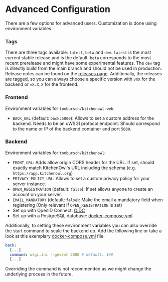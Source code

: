 # Advanced Configuration

There are a few options for advanced users. Customization is done using environment variables.

### Tags

There are three tags available: `latest`, `beta` and `dev`. `latest` is the most current stable release and is the default. `beta` corresponds to the most recent prerelease and might have some experimental features. The `dev` tag is directly build from the main branch and should not be used in production. Release notes can be found on the [releases page](https://github.com/TomBursch/kitchenowl/releases).
Additionally, the releases are tagged, so you can always choose a specific version with `vXX` for the backend or `vX.X.X` for the frontend.

### Frontend

Environment variables for `tombursch/kitchenowl-web`:

- `BACK_URL` (default: `back:5000`): Allows to set a custom address for the backend. Needs to be an uWSGI protocol endpoint. Should correspond to the name or IP of the backend container and port `5000`.

### Backend

Environment variables for `tombursch/kitchenowl`:

- `FRONT_URL`: Adds allow origin CORS header for the URL. If set, should exactly match KitchenOwl's URL including the schema (e.g. `https://app.kitchenowl.org`)
- `PRIVACY_POLICY_URL`: Allows to set a custom privacy policy for your server instance.
- `OPEN_REGISTRATION` (default: `false`): If set allows anyone to create an account on your server.
- `EMAIL_MANDATORY` (default: `false`): Make the email a mandatory field when registering (Only relevant if `OPEN_REGISTRATION` is set)
- Set up with OpenID Connect: [OIDC](./oidc.md)
- Set up with a PostgreSQL database: [docker-compose.yml](https://github.com/TomBursch/kitchenowl-backend/blob/main/docker-compose-postgres.yml)

Additionally, to setting these environment variables you can also override the start command to scale the backend up. 
Add the following line or take a look at this exemplary [docker-compose.yml](https://github.com/TomBursch/kitchenowl-backend/blob/main/docker-compose-postgres.yml) file:

```yml
back:
  [...]
  command: wsgi.ini --gevent 2000 # default: 100
  [...]
```
Overriding the command is not recommended as we might change the underlying process in the future.